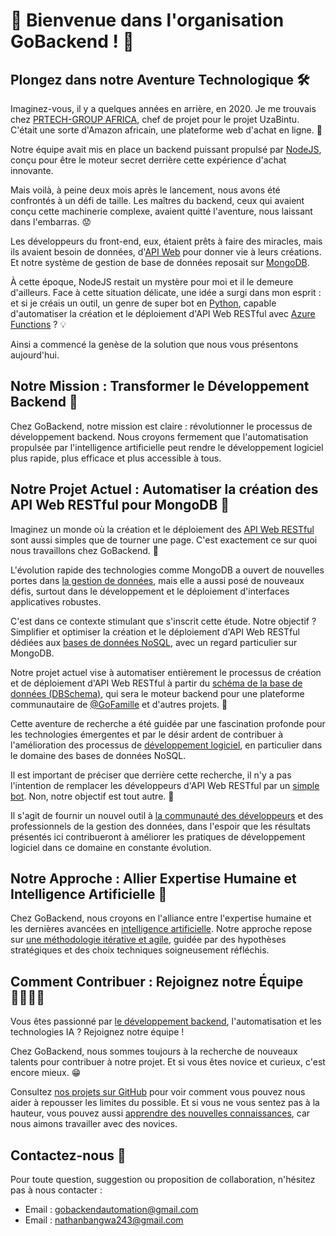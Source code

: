 # 🥳 Bienvenue dans l'organisation GoBackend ! 🚀

## Plongez dans notre Aventure Technologique 🛠️

Imaginez-vous, il y a quelques années en arrière, en 2020. Je me trouvais chez [PRTECH-GROUP AFRICA](https://github.com/PRtech-Group), chef de projet pour le projet UzaBintu. C'était une sorte d'Amazon africain, une plateforme web d'achat en ligne. 🛒

Notre équipe avait mis en place un backend puissant propulsé par [NodeJS](https://nodejs.org/en/learn/getting-started/introduction-to-nodejs), conçu pour être le moteur secret derrière cette expérience d'achat innovante.

Mais voilà, à peine deux mois après le lancement, nous avons été confrontés à un défi de taille. Les maîtres du backend, ceux qui avaient conçu cette machinerie complexe, avaient quitté l'aventure, nous laissant dans l'embarras. 😟

Les développeurs du front-end, eux, étaient prêts à faire des miracles, mais ils avaient besoin de données, d'[API Web](https://www.redhat.com/fr/topics/api/what-are-application-programming-interfaces) pour donner vie à leurs créations. Et notre système de gestion de base de données reposait sur [MongoDB](https://www.mongodb.com/).

À cette époque, NodeJS restait un mystère pour moi et il le demeure d'ailleurs. Face à cette situation délicate, une idée a surgi dans mon esprit : et si je créais un outil, un genre de super bot en [Python](https://www.python.org/), capable d'automatiser la création et le déploiement d'API Web RESTful avec [Azure Functions](https://learn.microsoft.com/en-us/azure/azure-functions/) ? 💡

Ainsi a commencé la genèse de la solution que nous vous présentons aujourd'hui.

## Notre Mission : Transformer le Développement Backend 🌟

Chez GoBackend, notre mission est claire : révolutionner le processus de développement backend. Nous croyons fermement que l'automatisation propulsée par l'intelligence artificielle peut rendre le développement logiciel plus rapide, plus efficace et plus accessible à tous.

## Notre Projet Actuel : Automatiser la création des API Web RESTful pour MongoDB 🤖

Imaginez un monde où la création et le déploiement des [API Web RESTful](https://www.redhat.com/fr/topics/api/what-is-a-rest-api) sont aussi simples que de tourner une page. C'est exactement ce sur quoi nous travaillons chez GoBackend. 🤗

L'évolution rapide des technologies comme MongoDB a ouvert de nouvelles portes dans [la gestion de données](https://www.oracle.com/fr/database/what-is-data-management/), mais elle a aussi posé de nouveaux défis, surtout dans le développement et le déploiement d'interfaces applicatives robustes.

C'est dans ce contexte stimulant que s'inscrit cette étude. Notre objectif ? Simplifier et optimiser la création et le déploiement d'API Web RESTful dédiées aux [bases de données NoSQL](https://www.oracle.com/fr/database/nosql/what-is-nosql/), avec un regard particulier sur MongoDB.

Notre projet actuel vise à automatiser entièrement le processus de création et de déploiement d'API Web RESTful à partir du [schéma de la base de données (DBSchema)](https://www.ibm.com/fr-fr/topics/database-schema), qui sera le moteur backend pour une plateforme communautaire de [@GoFamille](https://github.com/GoFamille) et d'autres projets. 🤩

Cette aventure de recherche a été guidée par une fascination profonde pour les technologies émergentes et par le désir ardent de contribuer à l'amélioration des processus de [développement logiciel](https://www.ibm.com/fr-fr/topics/software-development), en particulier dans le domaine des bases de données NoSQL.

Il est important de préciser que derrière cette recherche, il n'y a pas l'intention de remplacer les développeurs d'API Web RESTful par un [simple bot](https://aws.amazon.com/fr/what-is/bot/). Non, notre objectif est tout autre. 🎯

Il s'agit de fournir un nouvel outil à [la communauté des développeurs](https://www.linkedin.com/pulse/comment-les-communaut%C3%A9s-contribuent-au-d%C3%A9veloppement-des-bernard-ng/?originalSubdomain=fr) et des professionnels de la gestion des données, dans l'espoir que les résultats présentés ici contribueront à améliorer les pratiques de développement logiciel dans ce domaine en constante évolution.

## Notre Approche : Allier Expertise Humaine et Intelligence Artificielle 🧠

Chez GoBackend, nous croyons en l'alliance entre l'expertise humaine et les dernières avancées en [intelligence artificielle](https://www.netapp.com/fr/artificial-intelligence/what-is-artificial-intelligence/). Notre approche repose sur [une méthodologie itérative et agile](https://slack.com/intl/fr-fr/blog/collaboration/methode-agile), guidée par des hypothèses stratégiques et des choix techniques soigneusement réfléchis.

## Comment Contribuer : Rejoignez notre Équipe 👨‍👩‍👧‍👦

Vous êtes passionné par [le développement backend](https://anakine.io/fiches-metiers-tech/developpeur-back-end/), l'automatisation et les technologies IA ? Rejoignez notre équipe ! 

Chez GoBackend, nous sommes toujours à la recherche de nouveaux talents pour contribuer à notre projet. Et si vous êtes novice et curieux, c'est encore mieux. 😁

Consultez [nos projets sur GitHub](https://github.com/orgs/GoBackend/repositories) pour voir comment vous pouvez nous aider à repousser les limites du possible. Et si vous ne vous sentez pas à la hauteur, vous pouvez aussi [apprendre des nouvelles connaissances](https://learn.microsoft.com/fr-fr/training/), car nous aimons travailler avec des novices. 

## Contactez-nous 📧

Pour toute question, suggestion ou proposition de collaboration, n'hésitez pas à nous contacter :

- Email : gobackendautomation@gmail.com
- Email : nathanbangwa243@gmail.com
